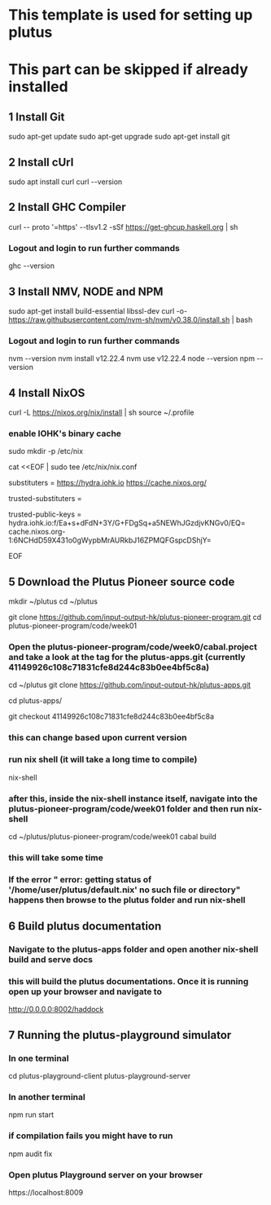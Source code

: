 # This template is used for setting up plutus

# This part can be skipped if already installed

## 1 Install Git
sudo apt-get update
sudo apt-get upgrade
sudo apt-get install git

## 2 Install cUrl
sudo apt install curl 
curl --version

## 2 Install GHC Compiler
curl -- proto '=https' --tlsv1.2 -sSf https://get-ghcup.haskell.org | sh 
### Logout and login to run further commands
ghc --version

## 3 Install NMV, NODE and NPM
sudo apt-get install build-essential libssl-dev
curl -o- https://raw.githubusercontent.com/nvm-sh/nvm/v0.38.0/install.sh | bash
### Logout and login to run further commands
nvm --version
nvm install v12.22.4
nvm use v12.22.4
node --version
npm --version

## 4 Install NixOS
curl -L https://nixos.org/nix/install | sh
source ~/.profile
###  enable IOHK's binary cache
sudo mkdir -p /etc/nix


cat <<EOF | sudo tee /etc/nix/nix.conf

substituters = https://hydra.iohk.io https://cache.nixos.org/

trusted-substituters =

trusted-public-keys = hydra.iohk.io:f/Ea+s+dFdN+3Y/G+FDgSq+a5NEWhJGzdjvKNGv0/EQ= cache.nixos.org-1:6NCHdD59X431o0gWypbMrAURkbJ16ZPMQFGspcDShjY=

EOF

## 5 Download the Plutus Pioneer source code
mkdir ~/plutus
cd ~/plutus

git clone https://github.com/input-output-hk/plutus-pioneer-program.git
cd plutus-pioneer-program/code/week01

###  Open the plutus-pioneer-program/code/week0/cabal.project and take a look at the tag for the plutus-apps.git (currently 41149926c108c71831cfe8d244c83b0ee4bf5c8a)
cd ~/plutus
git clone https://github.com/input-output-hk/plutus-apps.git

cd plutus-apps/

git checkout 41149926c108c71831cfe8d244c83b0ee4bf5c8a
### this can change based upon current version


### run nix shell (it will take a long time to compile)
nix-shell

### after this, inside the nix-shell instance itself, navigate into the plutus-pioneer-program/code/week01 folder and then run nix-shell

cd ~/plutus/plutus-pioneer-program/code/week01
cabal build

### this will take some time
### If the error " error: getting status of '/home/user/plutus/default.nix' no such file or directory" happens then browse to the plutus folder and run nix-shell


## 6 Build plutus documentation
### Navigate to the plutus-apps folder and open another nix-shell build and serve docs
### this will build the plutus documentations. Once it is running open up your browser and navigate to 
 
http://0.0.0.0:8002/haddock

## 7 Running the plutus-playground simulator

### In one terminal
cd plutus-playground-client 
plutus-playground-server
### In another terminal
npm run start

### if compilation fails you might have to run 
npm audit fix

### Open plutus Playground server on your browser
https://localhost:8009




